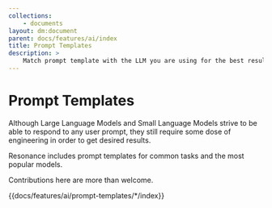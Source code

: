 ```yaml
---
collections: 
    - documents
layout: dm:document
parent: docs/features/ai/index
title: Prompt Templates
description: >
    Match prompt template with the LLM you are using for the best results.
---
```


# Prompt Templates

Although Large Language Models and Small Language Models strive to be able to
respond to any user prompt, they still require some dose of engineering in 
order to get desired results.

Resonance includes prompt templates for common tasks and the most popular 
models.

Contributions here are more than welcome.

{{docs/features/ai/prompt-templates/*/index}}
